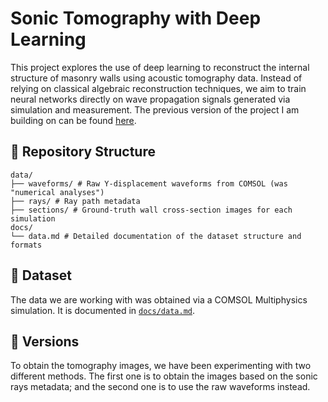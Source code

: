 # Sonic Tomography with Deep Learning

This project explores the use of deep learning to reconstruct the internal structure of masonry walls using acoustic tomography data. Instead of relying on classical algebraic reconstruction techniques, we aim to train neural networks directly on wave propagation signals generated via simulation and measurement. The previous version of the project I am building on can be found [here](https://saco.csic.es/s/k5ty8eazD85pd4M).

## 📁 Repository Structure
```
data/
├── waveforms/ # Raw Y-displacement waveforms from COMSOL (was "numerical analyses")
├── rays/ # Ray path metadata
├── sections/ # Ground-truth wall cross-section images for each simulation
docs/
└── data.md # Detailed documentation of the dataset structure and formats
```

## 📁 Dataset
The data we are working with was obtained via a COMSOL Multiphysics simulation. It is documented in [`docs/data.md`](docs/data.md).

## 📁 Versions
To obtain the tomography images, we have been experimenting with two different methods. The first one is to obtain the images based on the sonic rays metadata; and the second one is to use the raw waveforms instead.